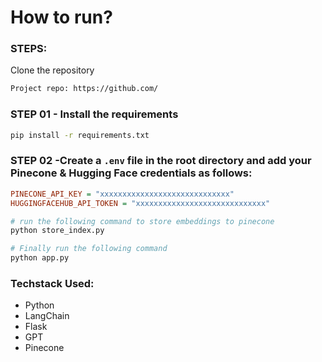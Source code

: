 # How to run?
### STEPS:

Clone the repository

```bash
Project repo: https://github.com/
```

### STEP 01 - Install the requirements
```bash
pip install -r requirements.txt
```


### STEP 02 -Create a `.env` file in the root directory and add your Pinecone & Hugging Face credentials as follows:

```ini
PINECONE_API_KEY = "xxxxxxxxxxxxxxxxxxxxxxxxxxxxx"
HUGGINGFACEHUB_API_TOKEN = "xxxxxxxxxxxxxxxxxxxxxxxxxxxxx"
```


```bash
# run the following command to store embeddings to pinecone
python store_index.py
```

```bash
# Finally run the following command
python app.py
```


### Techstack Used:

- Python
- LangChain
- Flask
- GPT
- Pinecone
